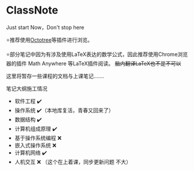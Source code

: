 # ClassNote
Just start Now，Don't stop here

:star:推荐使用[Octotree](https://github.com/buunguyen/octotree)等插件进行浏览。
 
:star:部分笔记中因为有涉及使用LaTeX表达的数学公式，因此推荐使用Chrome浏览器的插件 Math Anywhere 等LaTeX插件阅读。  ~~脑内翻译LaTeX也不是不可以~~
 
这里将暂存一些课程的文档与上课笔记.......

笔记大纲施工情况

- 软件工程 :heavy_check_mark:
- 操作系统 :heavy_check_mark:（本地库复活，青春又回来了）
- 数据结构 :heavy_check_mark:
- 计算机组成原理 :heavy_check_mark:
- 基于操作系统编程 :x:
- 嵌入式操作系统 :x:
- 计算机网络 :heavy_check_mark:
- 人机交互 :x: （这个在上着课，同步更新问题 不大）
